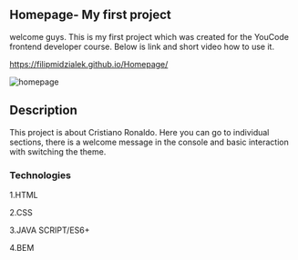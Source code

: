 ## Homepage- My first project
welcome guys. This is my first project which was created for the YouCode frontend developer course. Below is link and short video how to use it.

https://filipmidzialek.github.io/Homepage/

![homepage](https://github.com/FilipMidzialek/Homepage/assets/161857933/fdf7d6c9-4468-4ab2-bc77-683b2dc7b37d)

## Description
This project is about Cristiano Ronaldo. Here you can go to individual sections, there is a welcome message in the console and basic interaction with switching the theme.

### Technologies
1.HTML

2.CSS

3.JAVA SCRIPT/ES6+

4.BEM
